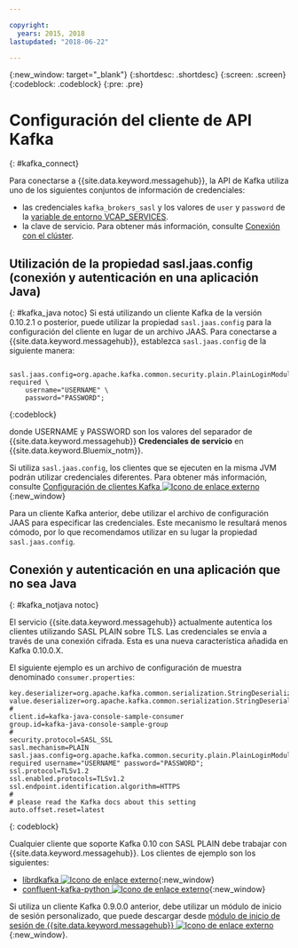 ```yaml
---

copyright:
  years: 2015, 2018
lastupdated: "2018-06-22"

---
```


{:new_window: target="_blank"}
{:shortdesc: .shortdesc}
{:screen: .screen}
{:codeblock: .codeblock}
{:pre: .pre}

# Configuración del cliente de API Kafka
{: #kafka_connect}


Para conectarse a {{site.data.keyword.messagehub}}, la API de Kafka utiliza uno de los siguientes conjuntos de información de credenciales: 
* las credenciales <code>kafka_brokers_sasl</code> y los valores de <code>user</code> y <code>password</code> de la [variable de entorno VCAP_SERVICES](/docs/services/EventStreams/eventstreams127.html#vcap).
* la clave de servicio. Para obtener más información, consulte [Conexión con el clúster](/docs/services/EventStreams/eventstreams127.html#enterprise_connect).


<!--17/10/17 - Karen: following info duplicated at messagehub104 -->
## Utilización de la propiedad sasl.jaas.config (conexión y autenticación en una aplicación Java)
{: #kafka_java notoc}
Si está utilizando un cliente Kafka de la versión 0.10.2.1 o posterior, puede utilizar la propiedad <code>sasl.jaas.config</code> para la configuración del cliente en lugar de un archivo JAAS. Para conectarse a {{site.data.keyword.messagehub}}, establezca <code>sasl.jaas.config</code> de la siguiente manera:
<pre>
<code>    sasl.jaas.config=org.apache.kafka.common.security.plain.PlainLoginModule required \
    username="USERNAME" \
    password="PASSWORD";</code>
</pre>
{:codeblock}

donde USERNAME y PASSWORD son los valores del separador de {{site.data.keyword.messagehub}} **Credenciales de servicio** en {{site.data.keyword.Bluemix_notm}}.

Si utiliza <code>sasl.jaas.config</code>, los clientes que se ejecuten en la misma JVM podrán utilizar credenciales diferentes. Para obtener más información, consulte [Configuración de clientes Kafka ![Icono de enlace externo](../../icons/launch-glyph.svg "Icono de enlace externo")](http://kafka.apache.org/documentation/#security_sasl_plain_clientconfig){:new_window}

Para un cliente Kafka anterior, debe utilizar el archivo de configuración JAAS para especificar las credenciales. Este mecanismo le resultará menos cómodo, por lo que recomendamos utilizar en su lugar la propiedad <code>sasl.jaas.config</code>.
## Conexión y autenticación en una aplicación que no sea Java
{: #kafka_notjava notoc}

El servicio {{site.data.keyword.messagehub}} actualmente autentica los clientes utilizando
SASL PLAIN sobre TLS. Las credenciales se envía a través de una conexión cifrada.
Esta es una nueva característica añadida en Kafka 0.10.0.X. 

El siguiente ejemplo es un archivo de configuración de muestra denominado <code>consumer.properties</code>:

```
key.deserializer=org.apache.kafka.common.serialization.StringDeserializer
value.deserializer=org.apache.kafka.common.serialization.StringDeserializer
#
client.id=kafka-java-console-sample-consumer
group.id=kafka-java-console-sample-group
#
security.protocol=SASL_SSL
sasl.mechanism=PLAIN
sasl.jaas.config=org.apache.kafka.common.security.plain.PlainLoginModule required username="USERNAME" password="PASSWORD";
ssl.protocol=TLSv1.2
ssl.enabled.protocols=TLSv1.2
ssl.endpoint.identification.algorithm=HTTPS
#
# please read the Kafka docs about this setting
auto.offset.reset=latest
```
{: codeblock}

Cualquier cliente que soporte Kafka 0.10 con SASL PLAIN debe trabajar con {{site.data.keyword.messagehub}}. Los clientes de ejemplo son los siguientes:

* [librdkafka ![Icono de enlace externo](../../icons/launch-glyph.svg "Icono de enlace externo")](https://github.com/edenhill/librdkafka/){:new_window} 
* [confluent-kafka-python ![Icono de enlace externo](../../icons/launch-glyph.svg "Icono de enlace externo")](https://github.com/confluentinc/confluent-kafka-python){:new_window} 

Si utiliza un cliente Kafka 0.9.0.0 anterior, debe utilizar un módulo de inicio de sesión personalizado, que puede
descargar desde [módulo de inicio de sesión de {{site.data.keyword.messagehub}} ![Icono de enlace externo](../../icons/launch-glyph.svg "Icono de enlace externo")](https://github.com/ibm-messaging/event-streams-samples/tree/master/kafka-0.9/message-hub-login-library/messagehub.login-1.0.0.jar){:new_window}. 

